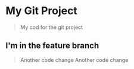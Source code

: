 # My Git Project

> My cod for the git project

## I'm in the feature branch

> Another code change
> Another code change
